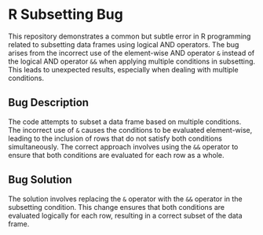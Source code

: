 # R Subsetting Bug
This repository demonstrates a common but subtle error in R programming related to subsetting data frames using logical AND operators. The bug arises from the incorrect use of the element-wise AND operator `&` instead of the logical AND operator `&&` when applying multiple conditions in subsetting. This leads to unexpected results, especially when dealing with multiple conditions.

## Bug Description
The code attempts to subset a data frame based on multiple conditions. The incorrect use of `&` causes the conditions to be evaluated element-wise, leading to the inclusion of rows that do not satisfy both conditions simultaneously. The correct approach involves using the `&&` operator to ensure that both conditions are evaluated for each row as a whole.

## Bug Solution
The solution involves replacing the `&` operator with the `&&` operator in the subsetting condition. This change ensures that both conditions are evaluated logically for each row, resulting in a correct subset of the data frame.